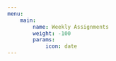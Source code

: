 ```yaml
---
menu:
    main:
        name: Weekly Assignments
        weight: -100
        params:
            icon: date
---
```








